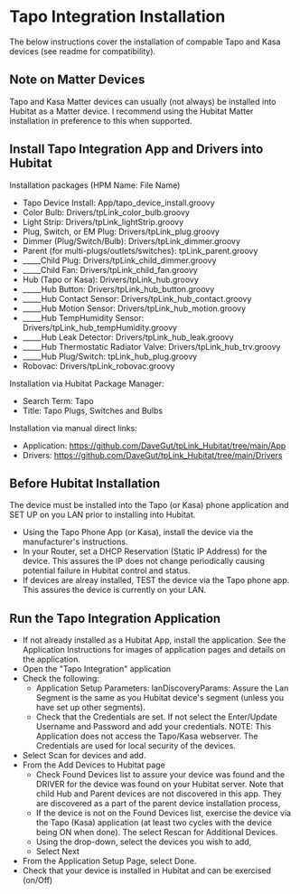 # Tapo Integration Installation
The below instructions cover the installation of compable Tapo and Kasa devices (see readme for compatibility).

## Note on Matter Devices
Tapo and Kasa Matter devices can usually (not always) be installed into Hubitat as a Matter device.  I recommend using the Hubitat Matter installation in preference to this when supported.

## Install Tapo Integration App and Drivers into Hubitat

Installation packages (HPM Name: File Name)
* Tapo Device Install: App/tapo_device_install.groovy
* Color Bulb: Drivers/tpLink_color_bulb.groovy
* Light Strip: Drivers/tpLink_lightStrip.groovy
* Plug, Switch, or EM Plug: Drivers/tpLink_plug.groovy
* Dimmer (Plug/Switch/Bulb): Drivers/tpLink_dimmer.groovy
* Parent (for multi-plugs/outlets/switches}: tpLink_parent.groovy
* _____Child Plug: Drivers/tpLink_child_dimmer.groovy
* _____Child Fan: Drivers/tpLink_child_fan.groovy
* Hub (Tapo or Kasa): Drivers/tpLink_hub.groovy
* _____Hub Button: Drivers/tpLink_hub_button.groovy
* _____Hub Contact Sensor: Drivers/tpLink_hub_contact.groovy
* _____Hub Motion Sensor: Drivers/tpLink_hub_motion.groovy
* _____Hub TempHumidity Sensor: Drivers/tpLink_hub_tempHumidity.groovy
* _____Hub Leak Detector: Drivers/tpLink_hub_leak.groovy
* _____Hub Thermostatic Radiator Valve: Drivers/tpLink_hub_trv.groovy
* _____Hub Plug/Switch: tpLink_hub_plug.groovy
* Robovac: Drivers/tpLink_robovac.groovy
	
Installation via Hubitat Package Manager:
* Search Term: Tapo
* Title: Tapo Plugs, Switches and Bulbs

Installation via manual direct links:
* Application: https://github.com/DaveGut/tpLink_Hubitat/tree/main/App
* Drivers: https://github.com/DaveGut/tpLink_Hubitat/tree/main/Drivers

## Before Hubitat Installation
The device must be installed into the Tapo (or Kasa) phone application and SET UP on you LAN prior to installing into Hubitat.
* Using the Tapo Phone App (or Kasa), install the device via the manufacturer's instructions.
* In your Router, set a DHCP Reservation (Static IP Address) for the device.  This assures the IP does not change periodically causing potential failure in Hubitat control and status.
* If devices are alreay installed, TEST the device via the Tapo phone app.  This assures the device is currently on your LAN.

## Run the Tapo Integration Application
* If not already installed as a Hubitat App, install the application.  See the Application Instructions for images of application pages and details on the application.
* Open the "Tapo Integration" application
* Check the following:
  * Application Setup Parameters: lanDiscoveryParams: Assure the Lan Segment is the same as you Hubitat device's segment (unless you have set up other segments).
  * Check that the Credentials are set.  If not select the Enter/Update Username and Password and add your credentials.  NOTE:  This Application does not access the Tapo/Kasa webserver.  The Credentials are used for local security of the devices.
* Select Scan for devices and add.
* From the Add Devices to Hubitat page
  * Check Found Devices list to assure your device was found and the DRIVER for the device was found on your Hubitat server.  Note that child Hub and Parent devices are not discovered in this app.  They are discovered as a part of the parent device installation process,
  * If the device is not on the Found Devices list, exercise the device via the Tapo (Kasa) application (at least two cycles with the device being ON when done).  The select Rescan for Additional Devices.
  * Using the drop-down, select the devices you wish to add,
  * Select Next
* From the Application Setup Page, select Done.
* Check that your device is installed in Hubitat and can be exercised (on/Off)
